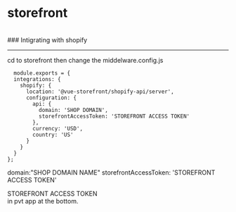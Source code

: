 # storefront
<br>
### Intigrating with shopify
<hr>
cd to storefront then change the middelware.config.js
<br>

<code>
  module.exports = {
  integrations: {
    shopify: {
      location: '@vue-storefront/shopify-api/server',
      configuration: {
        api: {
          domain: 'SHOP DOMAIN',
          storefrontAccessToken: 'STOREFRONT ACCESS TOKEN'
        },
        currency: 'USD',
        country: 'US'
      }
    }
  }
};
 </code>

<br>
domain:"SHOP DOMAIN NAME"
storefrontAccessToken: 'STOREFRONT ACCESS TOKEN'

STOREFRONT ACCESS TOKEN
<br>
in pvt app at the bottom.


